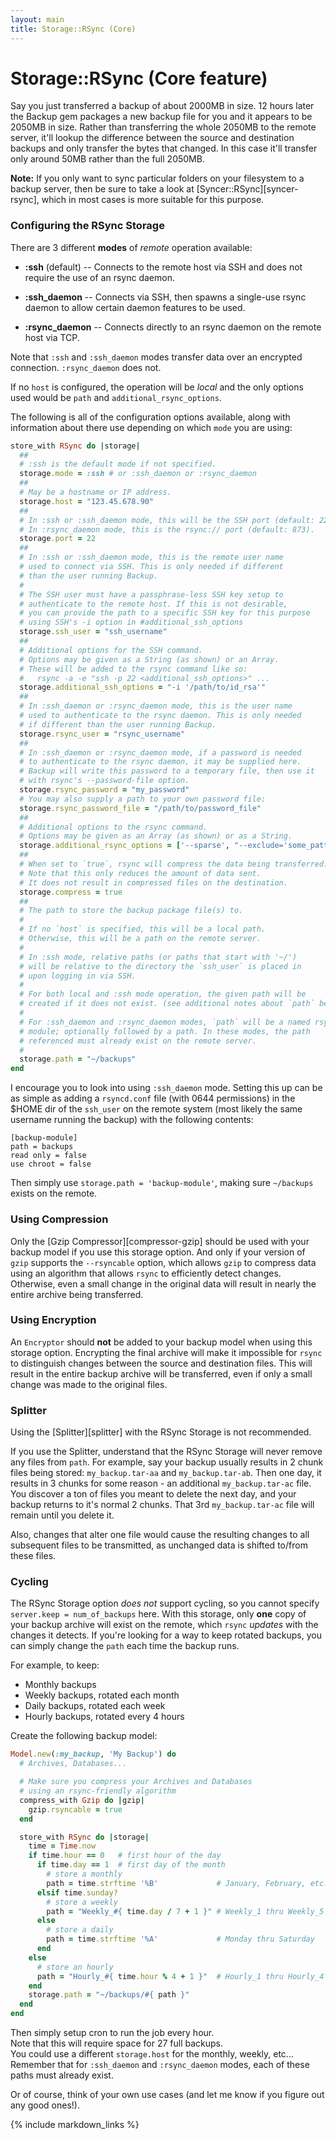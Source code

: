 ```yaml
---
layout: main
title: Storage::RSync (Core)
---
```


Storage::RSync (Core feature)
=============================

Say you just transferred a backup of about 2000MB in size. 12 hours later the Backup gem packages a new backup file for
you and it appears to be 2050MB in size. Rather than transferring the whole 2050MB to the remote server, it'll lookup
the difference between the source and destination backups and only transfer the bytes that changed. In this case it'll
transfer only around 50MB rather than the full 2050MB.

**Note:** If you only want to sync particular folders on your filesystem to a backup server, then be sure to take a look
at [Syncer::RSync][syncer-rsync], which in most cases is more suitable for this purpose.

### Configuring the RSync Storage

There are 3 different **modes** of _remote_ operation available:

- **:ssh** (default) -- Connects to the remote host via SSH and does not require the use of an rsync daemon.

- **:ssh_daemon** -- Connects via SSH, then spawns a single-use rsync daemon to allow certain daemon features to be used.

- **:rsync_daemon** -- Connects directly to an rsync daemon on the remote host via TCP.

Note that `:ssh` and `:ssh_daemon` modes transfer data over an encrypted connection. `:rsync_daemon` does not.

If no `host` is configured, the operation will be _local_ and the only options used would be `path` and
`additional_rsync_options`.

The following is all of the configuration options available, along with information about there use depending on which
`mode` you are using:

```rb
store_with RSync do |storage|
  ##
  # :ssh is the default mode if not specified.
  storage.mode = :ssh # or :ssh_daemon or :rsync_daemon
  ##
  # May be a hostname or IP address.
  storage.host = "123.45.678.90"
  ##
  # In :ssh or :ssh_daemon mode, this will be the SSH port (default: 22).
  # In :rsync_daemon mode, this is the rsync:// port (default: 873).
  storage.port = 22
  ##
  # In :ssh or :ssh_daemon mode, this is the remote user name
  # used to connect via SSH. This is only needed if different
  # than the user running Backup.
  #
  # The SSH user must have a passphrase-less SSH key setup to
  # authenticate to the remote host. If this is not desirable,
  # you can provide the path to a specific SSH key for this purpose
  # using SSH's -i option in #additional_ssh_options
  storage.ssh_user = "ssh_username"
  ##
  # Additional options for the SSH command.
  # Options may be given as a String (as shown) or an Array.
  # These will be added to the rsync command like so:
  #   rsync -a -e "ssh -p 22 <additional_ssh_options>" ...
  storage.additional_ssh_options = "-i '/path/to/id_rsa'"
  ##
  # In :ssh_daemon or :rsync_daemon mode, this is the user name
  # used to authenticate to the rsync daemon. This is only needed
  # if different than the user running Backup.
  storage.rsync_user = "rsync_username"
  ##
  # In :ssh_daemon or :rsync_daemon mode, if a password is needed
  # to authenticate to the rsync daemon, it may be supplied here.
  # Backup will write this password to a temporary file, then use it
  # with rsync's --password-file option.
  storage.rsync_password = "my_password"
  # You may also supply a path to your own password file:
  storage.rsync_password_file = "/path/to/password_file"
  ##
  # Additional options to the rsync command.
  # Options may be given as an Array (as shown) or as a String.
  storage.additional_rsync_options = ['--sparse', "--exclude='some_pattern'"]
  ##
  # When set to `true`, rsync will compress the data being transferred.
  # Note that this only reduces the amount of data sent.
  # It does not result in compressed files on the destination.
  storage.compress = true
  ##
  # The path to store the backup package file(s) to.
  #
  # If no `host` is specified, this will be a local path.
  # Otherwise, this will be a path on the remote server.
  #
  # In :ssh mode, relative paths (or paths that start with '~/')
  # will be relative to the directory the `ssh_user` is placed in
  # upon logging in via SSH.
  #
  # For both local and :ssh mode operation, the given path will be
  # created if it does not exist. (see additional notes about `path` below)
  #
  # For :ssh_daemon and :rsync_daemon modes, `path` will be a named rsync
  # module; optionally followed by a path. In these modes, the path
  # referenced must already exist on the remote server.
  #
  storage.path = "~/backups"
end
```

I encourage you to look into using `:ssh_daemon` mode. Setting this up can be as simple as adding a `rsyncd.conf` file
(with 0644 permissions) in the $HOME dir of the `ssh_user` on the remote system (most likely the same username running
the backup) with the following contents:

```text
[backup-module]
path = backups
read only = false
use chroot = false
```

Then simply use `storage.path = 'backup-module'`, making sure `~/backups` exists on the remote.

### Using Compression

Only the [Gzip Compressor][compressor-gzip] should be used with your backup model if you use this storage option.
And only if your version of `gzip` supports the `--rsyncable` option, which allows `gzip` to compress data using an
algorithm that allows `rsync` to efficiently detect changes. Otherwise, even a small change in the original data will
result in nearly the entire archive being transferred.

### Using Encryption

An `Encryptor` should **not** be added to your backup model when using this storage option. Encrypting the
final archive will make it impossible for `rsync` to distinguish changes between the source and destination files.
This will result in the entire backup archive will be transferred, even if only a small change was made to the original
files.

### Splitter

Using the [Splitter][splitter] with the RSync Storage is not recommended.

If you use the Splitter, understand that the RSync Storage will never remove any files from `path`.
For example, say your backup usually results in 2 chunk files being stored: `my_backup.tar-aa` and `my_backup.tar-ab`.
Then one day, it results in 3 chunks for some reason - an additional `my_backup.tar-ac` file.
You discover a ton of files you meant to delete the next day, and your backup returns to it's normal 2 chunks.
That 3rd `my_backup.tar-ac` file will remain until you delete it.

Also, changes that alter one file would cause the resulting changes to all subsequent files to be transmitted,
as unchanged data is shifted to/from these files.


### Cycling

The RSync Storage option _does not_ support cycling, so you cannot specify `server.keep = num_of_backups` here. With
this storage, only **one** copy of your backup archive will exist on the remote, which `rsync` _updates_ with the changes
it detects. If you're looking for a way to keep rotated backups, you can simply change the `path` each time the backup runs.

For example, to keep:

- Monthly backups
- Weekly backups, rotated each month
- Daily backups, rotated each week
- Hourly backups, rotated every 4 hours

Create the following backup model:

```rb
Model.new(:my_backup, 'My Backup') do
  # Archives, Databases...

  # Make sure you compress your Archives and Databases
  # using an rsync-friendly algorithm  
  compress_with Gzip do |gzip|
    gzip.rsyncable = true
  end

  store_with RSync do |storage|
    time = Time.now
    if time.hour == 0   # first hour of the day
      if time.day == 1  # first day of the month
        # store a monthly
        path = time.strftime '%B'             # January, February, etc...
      elsif time.sunday?
        # store a weekly
        path = "Weekly_#{ time.day / 7 + 1 }" # Weekly_1 thru Weekly_5
      else
        # store a daily
        path = time.strftime '%A'             # Monday thru Saturday
      end
    else
      # store an hourly
      path = "Hourly_#{ time.hour % 4 + 1 }"  # Hourly_1 thru Hourly_4
    end
    storage.path = "~/backups/#{ path }"
  end
end
```

Then simply setup cron to run the job every hour.  
Note that this will require space for 27 full backups.  
You could use a different `storage.host` for the monthly, weekly, etc...  
Remember that for `:ssh_daemon` and `:rsync_daemon` modes, each of these paths must already exist.

Or of course, think of your own use cases (and let me know if you figure out any good ones!).

{% include markdown_links %}
